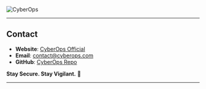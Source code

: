 

![CyberOps](https://static1.srcdn.com/wordpress/wp-content/uploads/2020/05/Cyber-Ops-Game-Review-Art.jpg)  

---
##  Contact  
- **Website**: [CyberOps Official](#)  
- **Email**: contact@cyberops.com  
- **GitHub**: [CyberOps Repo](https://github.com/CyberOps)  

 **Stay Secure. Stay Vigilant.** 🚀  

---
